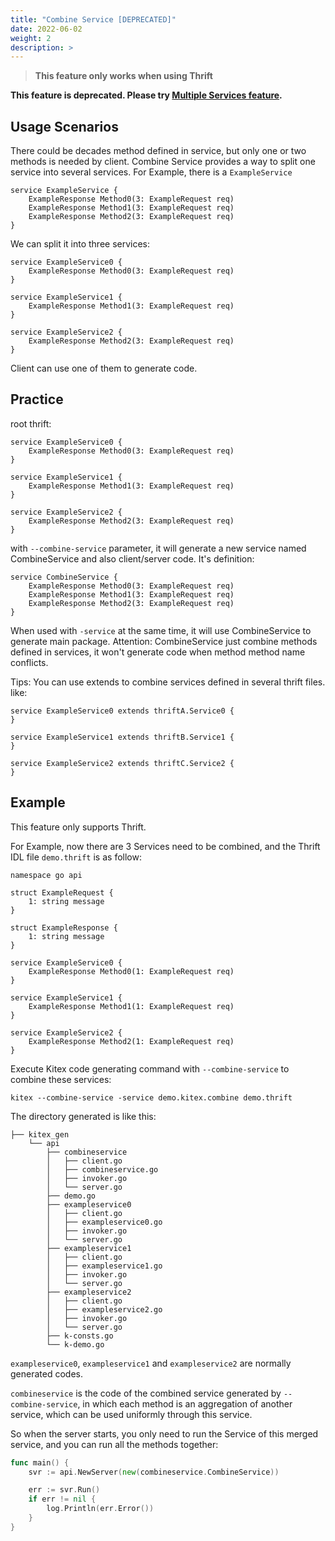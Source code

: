 ```yaml
---
title: "Combine Service [DEPRECATED]"
date: 2022-06-02
weight: 2
description: >
---
```


> **This feature only works when using Thrift**

**This feature is deprecated. Please try [Multiple Services feature](https://www.cloudwego.io/docs/kitex/tutorials/advanced-feature/multi_service/).**

## Usage Scenarios

There could be decades method defined in service, but only one or two methods is needed by client.
Combine Service provides a way to split one service into several services.
For Example, there is a `ExampleService`

```thrift
service ExampleService {
    ExampleResponse Method0(3: ExampleRequest req)
    ExampleResponse Method1(3: ExampleRequest req)
    ExampleResponse Method2(3: ExampleRequest req)
}
```

We can split it into three services:

```thrift
service ExampleService0 {
    ExampleResponse Method0(3: ExampleRequest req)
}

service ExampleService1 {
    ExampleResponse Method1(3: ExampleRequest req)
}

service ExampleService2 {
    ExampleResponse Method2(3: ExampleRequest req)
}
```

Client can use one of them to generate code.

## Practice

root thrift:

```thrift
service ExampleService0 {
    ExampleResponse Method0(3: ExampleRequest req)
}

service ExampleService1 {
    ExampleResponse Method1(3: ExampleRequest req)
}

service ExampleService2 {
    ExampleResponse Method2(3: ExampleRequest req)
}
```

with `--combine-service` parameter, it will generate a new service named CombineService and also client/server code.
It's definition:

```thrift
service CombineService {
    ExampleResponse Method0(3: ExampleRequest req)
    ExampleResponse Method1(3: ExampleRequest req)
    ExampleResponse Method2(3: ExampleRequest req)
}
```

When used with `-service` at the same time, it will use CombineService to generate main package.
Attention: CombineService just combine methods defined in services, it won't generate code when method method name conflicts.

Tips:
You can use extends to combine services defined in several thrift files.
like:

```Thrift
service ExampleService0 extends thriftA.Service0 {
}

service ExampleService1 extends thriftB.Service1 {
}

service ExampleService2 extends thriftC.Service2 {
}
```

## Example

This feature only supports Thrift.

For Example, now there are 3 Services need to be combined, and the Thrift IDL file `demo.thrift` is as follow:

```Thrift
namespace go api

struct ExampleRequest {
	1: string message
}

struct ExampleResponse {
	1: string message
}

service ExampleService0 {
    ExampleResponse Method0(1: ExampleRequest req)
}

service ExampleService1 {
    ExampleResponse Method1(1: ExampleRequest req)
}

service ExampleService2 {
    ExampleResponse Method2(1: ExampleRequest req)
}
```

Execute Kitex code generating command with `--combine-service` to combine these services:

```
kitex --combine-service -service demo.kitex.combine demo.thrift
```

The directory generated is like this:

```
├── kitex_gen
    └── api
        ├── combineservice
        │   ├── client.go
        │   ├── combineservice.go
        │   ├── invoker.go
        │   └── server.go
        ├── demo.go
        ├── exampleservice0
        │   ├── client.go
        │   ├── exampleservice0.go
        │   ├── invoker.go
        │   └── server.go
        ├── exampleservice1
        │   ├── client.go
        │   ├── exampleservice1.go
        │   ├── invoker.go
        │   └── server.go
        ├── exampleservice2
        │   ├── client.go
        │   ├── exampleservice2.go
        │   ├── invoker.go
        │   └── server.go
        ├── k-consts.go
        └── k-demo.go
```

`exampleservice0`, `exampleservice1` and `exampleservice2` are normally generated codes.

`combineservice` is the code of the combined service generated by `--combine-service`, in which each method is an aggregation of another service, which can be used uniformly through this service.

So when the server starts, you only need to run the Service of this merged service, and you can run all the methods together:

```go
func main() {
	svr := api.NewServer(new(combineservice.CombineService))

	err := svr.Run()
	if err != nil {
		log.Println(err.Error())
	}
}
```
